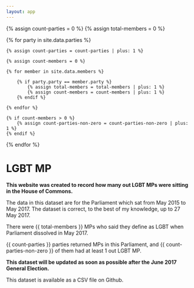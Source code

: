 ```yaml
---
layout: app
---
```


{% assign count-parties = 0 %}
{% assign total-members = 0 %}

{% for party in site.data.parties %}

	{% assign count-parties = count-parties | plus: 1 %}

  	{% assign count-members = 0 %}

	{% for member in site.data.members %}

		{% if party.party == member.party %}
			{% assign total-members = total-members | plus: 1 %}
			{% assign count-members = count-members | plus: 1 %}
		{% endif %}

	{% endfor %}

	{% if count-members > 0 %}
		{% assign count-parties-non-zero = count-parties-non-zero | plus: 1 %}
	{% endif %}

{% endfor %}

# LGBT MP

**This website was created to record how many out LGBT MPs were sitting in the House of Commons.**

The data in this dataset are for the Parliament which sat from May 2015 to May 2017. The dataset is correct, to the best of my knowledge, up to 27 May 2017.

There were {{ total-members }} MPs who said they define as LGBT when Parliament dissolved in May 2017.

{{ count-parties }} parties returned MPs in this Parliament, and {{ count-parties-non-zero }} of them had at least 1 out LGBT MP.

**This dataset will be updated as soon as possible after the June 2017 General Election.** 

This dataset is available as a CSV file on Github.

